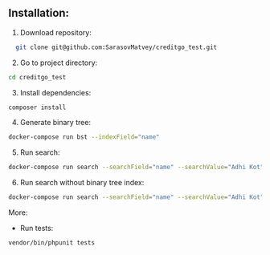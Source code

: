 ## Installation:

1. Download repository:
``` bash
  git clone git@github.com:SarasovMatvey/creditgo_test.git
```

2. Go to project directory:
``` bash
cd creditgo_test
```

3. Install dependencies:

``` bash
composer install
```

4. Generate binary tree:

``` bash
docker-compose run bst --indexField="name"
```

5. Run search:

``` bash
docker-compose run search --searchField="name" --searchValue="Adhi Kot"
```

6. Run search without binary tree index:

``` bash
docker-compose run search --searchField="name" --searchValue="Adhi Kot" --useBst="false"
```

More:

- Run tests:
``` bash
vendor/bin/phpunit tests
```